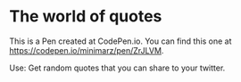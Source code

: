 # The world of quotes

This is  a Pen created at CodePen.io. You can find this one at https://codepen.io/minimarz/pen/ZrJLVM.

 Use: Get random quotes that you can share to your twitter.